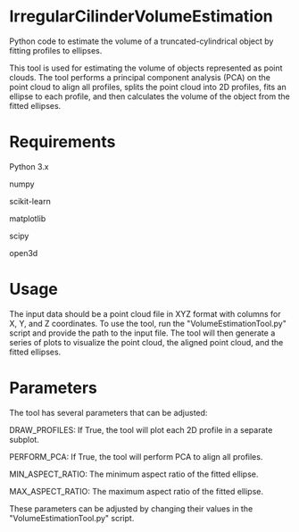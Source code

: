 # IrregularCilinderVolumeEstimation
Python code to estimate the volume of a truncated-cylindrical object by fitting profiles to ellipses.

This tool is used for estimating the volume of objects represented as point clouds. The tool performs a principal component analysis (PCA) on the point cloud to align all profiles, splits the point cloud into 2D profiles, fits an ellipse to each profile, and then calculates the volume of the object from the fitted ellipses.

# Requirements
Python 3.x

numpy

scikit-learn

matplotlib

scipy

open3d

# Usage
The input data should be a point cloud file in XYZ format with columns for X, Y, and Z coordinates. To use the tool, run the "VolumeEstimationTool.py" script and provide the path to the input file. The tool will then generate a series of plots to visualize the point cloud, the aligned point cloud, and the fitted ellipses.

# Parameters
The tool has several parameters that can be adjusted:

DRAW_PROFILES: If True, the tool will plot each 2D profile in a separate subplot.

PERFORM_PCA: If True, the tool will perform PCA to align all profiles.

MIN_ASPECT_RATIO: The minimum aspect ratio of the fitted ellipse.

MAX_ASPECT_RATIO: The maximum aspect ratio of the fitted ellipse.


These parameters can be adjusted by changing their values in the "VolumeEstimationTool.py" script.
